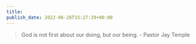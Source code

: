```yaml
---
title: 
publish_date: 2022-06-26T15:27:29+00:00
---
```


> God is not first about our doing, but our being. - Pastor Jay Temple
